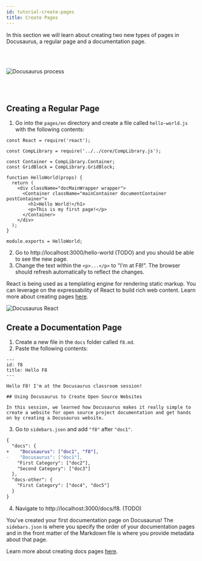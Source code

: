 ```yaml
---
id: tutorial-create-pages
title: Create Pages
---
```


In this section we will learn about creating two new types of pages in Docusaurus, a regular page and a documentation page.

<img alt="Docusaurus process" src="/img/undraw_docusaurus_process.svg" style="max-width: 400px; margin: 3rem auto"/>

## Creating a Regular Page

1. Go into the `pages/en` directory and create a file called `hello-world.js` with the following contents:

```
const React = require('react');

const CompLibrary = require('../../core/CompLibrary.js');

const Container = CompLibrary.Container;
const GridBlock = CompLibrary.GridBlock;

function HelloWorld(props) {
  return (
    <div className="docMainWrapper wrapper">
      <Container className="mainContainer documentContainer postContainer">
        <h1>Hello World!</h1>
        <p>This is my first page!</p>
      </Container>
    </div>
  );
}

module.exports = HelloWorld;
```

2. Go to http://localhost:3000/hello-world (TODO) and you should be able to see the new page.
1. Change the text within the `<p>...</p>` to "I'm at F8!". The browser should refresh automatically to reflect the changes.

React is being used as a templating engine for rendering static markup. You can leverage on the expressability of React to build rich web content. Learn more about creating pages [here](custom-pages).

![Docusaurus React](/img/undraw_docusaurus_react.svg)

## Create a Documentation Page

1. Create a new file in the `docs` folder called `f8.md`.
1. Paste the following contents:

```
---
id: f8
title: Hello F8
---

Hello F8! I'm at the Docusaurus classroom session!

## Using Docusaurus to Create Open Source Websites

In this session, we learned how Docusaurus makes it really simple to create a website for open source project documentation and get hands on by creating a Docusaurus website.
```

3. Go to `sidebars.json` and add `"f8"` after `"doc1"`.

```diff
{
  "docs": {
+    "Docusaurus": ["doc1", "f8"],
-    "Docusaurus": ["doc1"],
    "First Category": ["doc2"],
    "Second Category": ["doc3"]
  },
  "docs-other": {
    "First Category": ["doc4", "doc5"]
  }
}
```

4. Navigate to http://localhost:3000/docs/f8. (TODO)

You've created your first documentation page on Docusaurus! The `sidebars.json` is where you specify the order of your documentation pages and in the front matter of the Markdown file is where you provide metadata about that page.

Learn more about creating docs pages [here](navigation).
